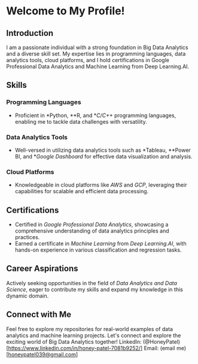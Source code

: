 # Welcome to My Profile!

## Introduction

I am a passionate individual with a strong foundation in Big Data Analytics and a diverse skill set. My expertise lies in programming languages, data analytics tools, cloud platforms, and I hold certifications in Google Professional Data Analytics and Machine Learning from Deep Learning.AI.

## Skills

### Programming Languages

- Proficient in *Python, **R, and **C/C++* programming languages, enabling me to tackle data challenges with versatility.

### Data Analytics Tools

- Well-versed in utilizing data analytics tools such as *Tableau, **Power BI, and **Google Dashboard* for effective data visualization and analysis.

### Cloud Platforms

- Knowledgeable in cloud platforms like *AWS* and *GCP*, leveraging their capabilities for scalable and efficient data processing.

## Certifications

- Certified in *Google Professional Data Analytics*, showcasing a comprehensive understanding of data analytics principles and practices.
- Earned a certificate in *Machine Learning* from *Deep Learning.AI*, with hands-on experience in various classification and regression tasks.

## Career Aspirations

Actively seeking opportunities in the field of *Data Analytics and Data Science*, eager to contribute my skills and expand my knowledge in this dynamic domain.

## Connect with Me

Feel free to explore my repositories for real-world examples of data analytics and machine learning projects. Let's connect and explore the exciting world of Big Data Analytics together!
LinkedIn: (@HoneyPatel)[https://www.linkedin.com/in/honey-patel-7081b9252/]
Email: (email me)[honeypatel039@gmail.com]
